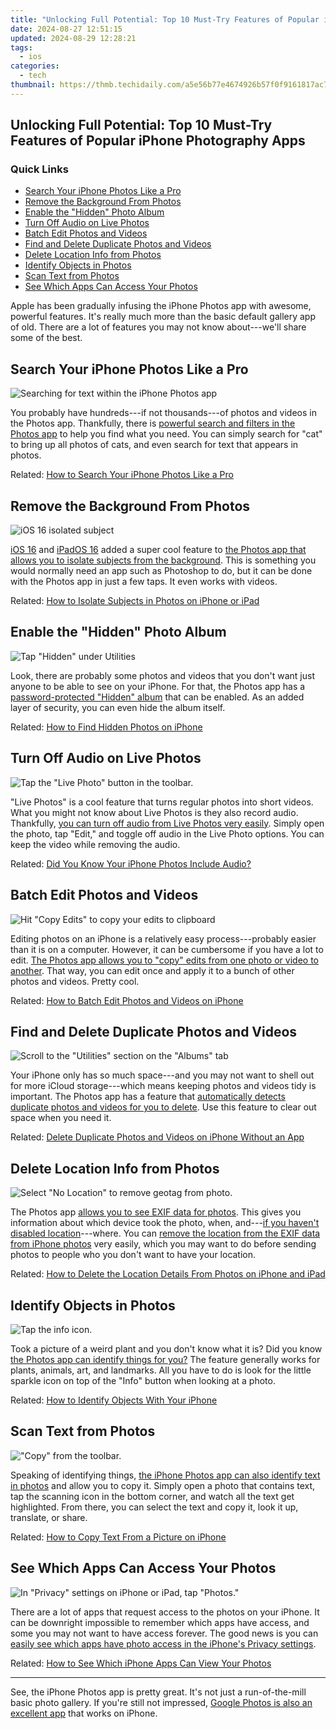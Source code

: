```yaml
---
title: "Unlocking Full Potential: Top 10 Must-Try Features of Popular iPhone Photography Apps"
date: 2024-08-27 12:51:15
updated: 2024-08-29 12:28:21
tags:
  - ios
categories:
  - tech
thumbnail: https://thmb.techidaily.com/a5e56b77e4674926b57f0f9161817ac7d31c24b7d1008a2fd7cf38de6f5c41cb.jpg
---
```


## Unlocking Full Potential: Top 10 Must-Try Features of Popular iPhone Photography Apps

### Quick Links

* [Search Your iPhone Photos Like a Pro](https://android-location-track.techidaily.com/two-ways-to-track-my-boyfriends-vivo-x100-without-him-knowing-drfone-by-drfone-virtual-android/)
* [Remove the Background From Photos](https://extra-lessons.techidaily.com/2024-approved-bringing-realities-closer-google-cardboard-vs-samsung-gear/)
* [Enable the "Hidden" Photo Album](https://android-transfer.techidaily.com/how-to-transfer-photos-from-vivo-y28-5g-to-new-android-drfone-by-drfone-transfer-from-android-transfer-from-android/)
* [Turn Off Audio on Live Photos](https://fox-helps.techidaily.com/movavis-latest-leap-in-video-editing-a-close-review-on-the-2024-version/)
* [Batch Edit Photos and Videos](https://fix-guide.techidaily.com/my-videos-arent-playing-on-vivo-v27e-what-can-i-do-drfone-by-drfone-fix-android-problems-fix-android-problems/)
* [Find and Delete Duplicate Photos and Videos](https://win-amazing.techidaily.com/free-download-insignia-ns-pcy5bma2-printer-drivers-compatible-with-windows-11-10-and-7/)
* [Delete Location Info from Photos](https://on-screen-recording.techidaily.com/new-capturing-the-immersive-world-tips-for-recording-vr-games-for-2024/)
* [Identify Objects in Photos](https://apple-account.techidaily.com/in-2024-how-to-remove-apple-id-from-iphone-15-pro-without-password-by-drfone-ios/)
* [Scan Text from Photos](https://data-safeguard.techidaily.com/photo-recovery-and-restoration-toolkit-enhance-and-fix-pictures-using-stellar-repair-v8-win/)
* [See Which Apps Can Access Your Photos](https://howto.techidaily.com/fix-app-not-available-in-your-country-play-store-problem-on-nokia-c12-plus-drfone-by-drfone-fix-android-problems-fix-android-problems/)

 Apple has been gradually infusing the iPhone Photos app with awesome, powerful features. It's really much more than the basic default gallery app of old. There are a lot of features you may not know about---we'll share some of the best.

##  Search Your iPhone Photos Like a Pro

![Searching for text within the iPhone Photos app](https://static1.howtogeekimages.com/wordpress/wp-content/uploads/2022/10/text_search.jpg?trim=1,1&amp;bg-color=000&amp;pad=1,1) 

 You probably have hundreds---if not thousands---of photos and videos in the Photos app. Thankfully, there is [powerful search and filters in the Photos app](https://some-skills.techidaily.com/2024-approved-streamline-your-virtual-adventure-with-kinemaster-tips-and-competitor-analysis/) to help you find what you need. You can simply search for "cat" to bring up all photos of cats, and even search for text that appears in photos.

Related: [How to Search Your iPhone Photos Like a Pro](https://some-skills.techidaily.com/2024-approved-streamline-your-virtual-adventure-with-kinemaster-tips-and-competitor-analysis/) 

##  Remove the Background From Photos

![iOS 16 isolated subject](https://static1.howtogeekimages.com/wordpress/wp-content/uploads/2022/09/ios_16_subject.png?trim=1,1&amp;bg-color=000&amp;pad=1,1) 

[iOS 16](https://ai-vdieo-software.techidaily.com/s-best-video-editors-for-mac-pinnacle-studio-alternates/) and [iPadOS 16](https://vp-tips.techidaily.com/updated-in-2024-how-to-do-live-streaming-with-periscope/) added a super cool feature to [the Photos app that allows you to isolate subjects from the background](https://extra-support.techidaily.com/in-2024-navigating-the-complexities-of-gesture-recognition/). This is something you would normally need an app such as Photoshop to do, but it can be done with the Photos app in just a few taps. It even works with videos.

Related: [How to Isolate Subjects in Photos on iPhone or iPad](https://extra-support.techidaily.com/in-2024-navigating-the-complexities-of-gesture-recognition/) 

##  Enable the "Hidden" Photo Album

![Tap &quot;Hidden&quot; under Utilities](https://static1.howtogeekimages.com/wordpress/wp-content/uploads/2022/01/hidden-album.png?trim=1,1&amp;bg-color=000&amp;pad=1,1) 

 Look, there are probably some photos and videos that you don't want just anyone to be able to see on your iPhone. For that, the Photos app has a [password-protected "Hidden" album](https://on-screen-recording.techidaily.com/updated-in-2024-enhancing-stardew-experience-discovering-the-top-7-modifications/) that can be enabled. As an added layer of security, you can even hide the album itself.

Related: [How to Find Hidden Photos on iPhone](https://on-screen-recording.techidaily.com/updated-in-2024-enhancing-stardew-experience-discovering-the-top-7-modifications/) 

##  Turn Off Audio on Live Photos

![Tap the &quot;Live Photo&quot; button in the toolbar.](https://static1.howtogeekimages.com/wordpress/wp-content/uploads/2020/12/tap_live_photo_button.jpg?trim=1,1&amp;bg-color=000&amp;pad=1,1) 

 "Live Photos" is a cool feature that turns regular photos into short videos. What you might not know about Live Photos is they also record audio. Thankfully, [you can turn off audio from Live Photos very easily](https://screen-mirror.techidaily.com/recommended-best-applications-for-mirroring-your-realme-narzo-n55-screen-drfone-by-drfone-android/). Simply open the photo, tap "Edit," and toggle off audio in the Live Photo options. You can keep the video while removing the audio.

Related: [Did You Know Your iPhone Photos Include Audio?](https://screen-mirror.techidaily.com/recommended-best-applications-for-mirroring-your-realme-narzo-n55-screen-drfone-by-drfone-android/) 

##  Batch Edit Photos and Videos

![Hit &quot;Copy Edits&quot; to copy your edits to clipboard](https://static1.howtogeekimages.com/wordpress/wp-content/uploads/2022/09/copy_edits_edit.jpg?trim=1,1&amp;bg-color=000&amp;pad=1,1) 

 Editing photos on an iPhone is a relatively easy process---probably easier than it is on a computer. However, it can be cumbersome if you have a lot to edit. [The Photos app allows you to "copy" edits from one photo or video to another](https://howto.techidaily.com/top-4-android-system-repair-software-for-htc-u23-bricked-devices-drfone-by-drfone-fix-android-problems-fix-android-problems/). That way, you can edit once and apply it to a bunch of other photos and videos. Pretty cool.

Related: [How to Batch Edit Photos and Videos on iPhone](https://howto.techidaily.com/top-4-android-system-repair-software-for-htc-u23-bricked-devices-drfone-by-drfone-fix-android-problems-fix-android-problems/) 

##  Find and Delete Duplicate Photos and Videos

![Scroll to the &quot;Utilities&quot; section on the &quot;Albums&quot; tab](https://static1.howtogeekimages.com/wordpress/wp-content/uploads/2022/09/duplicates_option.jpg?trim=1,1&amp;bg-color=000&amp;pad=1,1) 

 Your iPhone only has so much space---and you may not want to shell out for more iCloud storage---which means keeping photos and videos tidy is important. The Photos app has a feature that [automatically detects duplicate photos and videos for you to delete](https://ai-topics.techidaily.com/updated-2024-approved-what-is-chatgpt/). Use this feature to clear out space when you need it.

Related: [Delete Duplicate Photos and Videos on iPhone Without an App](https://ai-topics.techidaily.com/updated-2024-approved-what-is-chatgpt/) 

##  Delete Location Info from Photos

![Select &quot;No Location&quot; to remove geotag from photo.](https://static1.howtogeekimages.com/wordpress/wp-content/uploads/2021/09/Select-no-location-to-remove-details-from-phoot.png?trim=1,1&amp;bg-color=000&amp;pad=1,1) 

 The Photos app [allows you to see EXIF data for photos](https://ai-topics.techidaily.com/updated-2024-approved-what-is-chatgpt/). This gives you information about which device took the photo, when, and---[if you haven't disabled location](https://visual-screen-recording.techidaily.com/new-5-pinnacle-clippers-for-your-mac-experience-for-2024/)\---where. You can [remove the location from the EXIF data from iPhone photos](https://fox-links.techidaily.com/2024-approved-exploring-the-power-of-gopro-burst-mode/) very easily, which you may want to do before sending photos to people who you don't want to have your location.

Related: [How to Delete the Location Details From Photos on iPhone and iPad](https://fox-links.techidaily.com/2024-approved-exploring-the-power-of-gopro-burst-mode/) 

##  Identify Objects in Photos

![Tap the info icon.](https://static1.howtogeekimages.com/wordpress/wp-content/uploads/2021/09/2021-09-08_17-04-44.png?trim=1,1&amp;bg-color=000&amp;pad=1,1) 

 Took a picture of a weird plant and you don't know what it is? Did you know [the Photos app can identify things for you?](https://tech-haven.techidaily.com/is-private-information-at-risk-when-using-chatgpt-understanding-potential-pitfalls/) The feature generally works for plants, animals, art, and landmarks. All you have to do is look for the little sparkle icon on top of the "Info" button when looking at a photo.

Related: [How to Identify Objects With Your iPhone](https://tech-haven.techidaily.com/is-private-information-at-risk-when-using-chatgpt-understanding-potential-pitfalls/) 

##  Scan Text from Photos

![&quot;Copy&quot; from the toolbar.](https://static1.howtogeekimages.com/wordpress/wp-content/uploads/2021/09/2021-09-15_16-20-45.png?trim=1,1&amp;bg-color=000&amp;pad=1,1) 

 Speaking of identifying things, [the iPhone Photos app can also identify text in photos](https://extra-approaches.techidaily.com/2024-approved-lifelike-broadcasts-which-aspect-holds-the-high-ground/) and allow you to copy it. Simply open a photo that contains text, tap the scanning icon in the bottom corner, and watch all the text get highlighted. From there, you can select the text and copy it, look it up, translate, or share.

Related: [How to Copy Text From a Picture on iPhone](https://extra-approaches.techidaily.com/2024-approved-lifelike-broadcasts-which-aspect-holds-the-high-ground/) 

##  See Which Apps Can Access Your Photos

![In &quot;Privacy&quot; settings on iPhone or iPad, tap &quot;Photos.&quot;](https://static1.howtogeekimages.com/wordpress/wp-content/uploads/2021/01/iphone_privacy_tap_photos.jpg?trim=1,1&amp;bg-color=000&amp;pad=1,1) 

 There are a lot of apps that request access to the photos on your iPhone. It can be downright impossible to remember which apps have access, and some you may not want to have access forever. The good news is you can [easily see which apps have photo access in the iPhone's Privacy settings](https://video-screen-grab.techidaily.com/updated-in-2024-ace-virtual-imagery-ideal-google-meet-screens/).

Related: [How to See Which iPhone Apps Can View Your Photos](https://video-screen-grab.techidaily.com/updated-in-2024-ace-virtual-imagery-ideal-google-meet-screens/) 

---

 See, the iPhone Photos app is pretty great. It's not just a run-of-the-mill basic photo gallery. If you're still not impressed, [Google Photos is also an excellent app](https://extra-approaches.techidaily.com/in-2024-no-cost-humor-in-your-arsenal-ultimate-meme-guide/) that works on iPhone.

<ins class="adsbygoogle"
     style="display:block"
     data-ad-format="autorelaxed"
     data-ad-client="ca-pub-7571918770474297"
     data-ad-slot="1223367746"></ins>



<ins class="adsbygoogle"
     style="display:block"
     data-ad-client="ca-pub-7571918770474297"
     data-ad-slot="8358498916"
     data-ad-format="auto"
     data-full-width-responsive="true"></ins>
